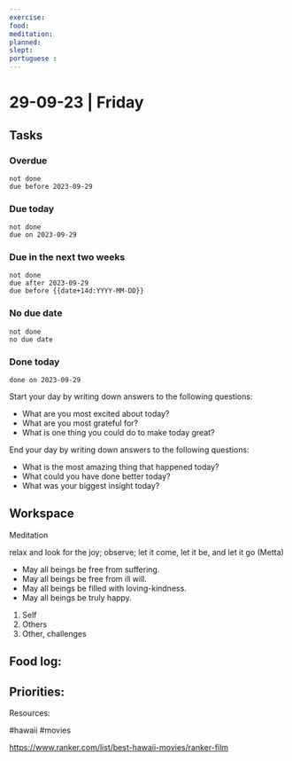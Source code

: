 ```yaml
---
exercise: 
food:
meditation:
planned:
slept:
portuguese :
---
```


# 29-09-23 | Friday

## Tasks
### Overdue
```tasks
not done
due before 2023-09-29
```

### Due today
```tasks
not done
due on 2023-09-29
```

### Due in the next two weeks
```tasks
not done
due after 2023-09-29
due before {{date+14d:YYYY-MM-DD}}
```

### No due date
```tasks
not done
no due date
```

### Done today
```tasks
done on 2023-09-29
```


Start your day by writing down answers to the following questions:

- What are you most excited about today? 
- What are you most grateful for? 
- What is one thing you could do to make today great?  

End your day by writing down answers to the following questions: 

- What is the most amazing thing that happened today? 
- What could you have done better today? 
- What was your biggest insight today?

## Workspace

Meditation 

relax and look for the joy; observe; let it come, let it be, and let it go
(Metta)
-   May all beings be free from suffering.
-   May all beings be free from ill will.
-   May all beings be filled with loving-kindness.
-   May all beings be truly happy.

1. Self
2. Others
3. Other, challenges

Food log:
- 

Priorities:
- 

Resources:

#hawaii
#movies

https://www.ranker.com/list/best-hawaii-movies/ranker-film
